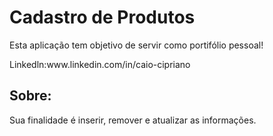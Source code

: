 # Cadastro de Produtos
Esta aplicação tem objetivo de servir como portifólio pessoal!
<p>Linkedln:www.linkedin.com/in/caio-cipriano
<h2>Sobre:</h2>
<p>Sua finalidade é inserir, remover e atualizar as informações.</p>
